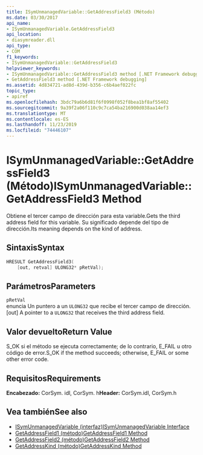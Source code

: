 ```yaml
---
title: ISymUnmanagedVariable::GetAddressField3 (Método)
ms.date: 03/30/2017
api_name:
- ISymUnmanagedVariable.GetAddressField3
api_location:
- diasymreader.dll
api_type:
- COM
f1_keywords:
- ISymUnmanagedVariable::GetAddressField3
helpviewer_keywords:
- ISymUnmanagedVariable::GetAddressField3 method [.NET Framework debugging]
- GetAddressField3 method [.NET Framework debugging]
ms.assetid: 4d834721-ad8d-439d-b356-c6b4aef022fc
topic_type:
- apiref
ms.openlocfilehash: 3bdc79a6b6d81f6f0998f052f8bea1bf8af55402
ms.sourcegitcommit: 9a39f2a06f110c9c7ca54ba216900d038aa14ef3
ms.translationtype: MT
ms.contentlocale: es-ES
ms.lasthandoff: 11/23/2019
ms.locfileid: "74446107"
---
```

# <a name="isymunmanagedvariablegetaddressfield3-method"></a><span data-ttu-id="12bac-102">ISymUnmanagedVariable::GetAddressField3 (Método)</span><span class="sxs-lookup"><span data-stu-id="12bac-102">ISymUnmanagedVariable::GetAddressField3 Method</span></span>
<span data-ttu-id="12bac-103">Obtiene el tercer campo de dirección para esta variable.</span><span class="sxs-lookup"><span data-stu-id="12bac-103">Gets the third address field for this variable.</span></span> <span data-ttu-id="12bac-104">Su significado depende del tipo de dirección.</span><span class="sxs-lookup"><span data-stu-id="12bac-104">Its meaning depends on the kind of address.</span></span>  
  
## <a name="syntax"></a><span data-ttu-id="12bac-105">Sintaxis</span><span class="sxs-lookup"><span data-stu-id="12bac-105">Syntax</span></span>  
  
```cpp  
HRESULT GetAddressField3(  
    [out, retval] ULONG32* pRetVal);  
```  
  
## <a name="parameters"></a><span data-ttu-id="12bac-106">Parámetros</span><span class="sxs-lookup"><span data-stu-id="12bac-106">Parameters</span></span>  
 `pRetVal`  
 <span data-ttu-id="12bac-107">enuncia Un puntero a un `ULONG32` que recibe el tercer campo de dirección.</span><span class="sxs-lookup"><span data-stu-id="12bac-107">[out] A pointer to a `ULONG32` that receives the third address field.</span></span>  
  
## <a name="return-value"></a><span data-ttu-id="12bac-108">Valor devuelto</span><span class="sxs-lookup"><span data-stu-id="12bac-108">Return Value</span></span>  
 <span data-ttu-id="12bac-109">S_OK si el método se ejecuta correctamente; de lo contrario, E_FAIL u otro código de error.</span><span class="sxs-lookup"><span data-stu-id="12bac-109">S_OK if the method succeeds; otherwise, E_FAIL or some other error code.</span></span>  
  
## <a name="requirements"></a><span data-ttu-id="12bac-110">Requisitos</span><span class="sxs-lookup"><span data-stu-id="12bac-110">Requirements</span></span>  
 <span data-ttu-id="12bac-111">**Encabezado:** CorSym. idl, CorSym. h</span><span class="sxs-lookup"><span data-stu-id="12bac-111">**Header:** CorSym.idl, CorSym.h</span></span>  
  
## <a name="see-also"></a><span data-ttu-id="12bac-112">Vea también</span><span class="sxs-lookup"><span data-stu-id="12bac-112">See also</span></span>

- [<span data-ttu-id="12bac-113">ISymUnmanagedVariable (interfaz)</span><span class="sxs-lookup"><span data-stu-id="12bac-113">ISymUnmanagedVariable Interface</span></span>](../../../../docs/framework/unmanaged-api/diagnostics/isymunmanagedvariable-interface.md)
- [<span data-ttu-id="12bac-114">GetAddressField1 (método)</span><span class="sxs-lookup"><span data-stu-id="12bac-114">GetAddressField1 Method</span></span>](../../../../docs/framework/unmanaged-api/diagnostics/isymunmanagedvariable-getaddressfield1-method.md)
- [<span data-ttu-id="12bac-115">GetAddressField2 (método)</span><span class="sxs-lookup"><span data-stu-id="12bac-115">GetAddressField2 Method</span></span>](../../../../docs/framework/unmanaged-api/diagnostics/isymunmanagedvariable-getaddressfield2-method.md)
- [<span data-ttu-id="12bac-116">GetAddressKind (método)</span><span class="sxs-lookup"><span data-stu-id="12bac-116">GetAddressKind Method</span></span>](../../../../docs/framework/unmanaged-api/diagnostics/isymunmanagedvariable-getaddresskind-method.md)
